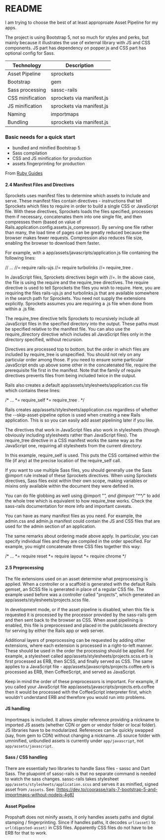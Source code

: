 # README

I am trying to choose the best of at least approproate Asset Pipeline for my apps.

The project is using Bootstrap 5, not so much for styles and perks, but mainly because it illustrates the use of external library with JS and CSS components. JS part has dependency on popper.js and CSS part has optional config for Sass.

| Technology       | Description               |
| ---------------- | ------------------------- |
| Asset Pipeline   | sprockets                 |
| Bootstrap        | gem                       |
| Sass processing  | sassc-rails               |
| CSS minification | sprockets via manifest.js |
| JS minification  | sprockets via manifest.js |
| Naming           | importmaps                |
| Bundling         | sprockets via manifest.js |

### Basic needs for a quick start

- bundled and minified Bootstrap 5
- Sass compilation
- CSS and JS minification for production
- assets fingerprinting for production

From [Ruby Guides](https://guides.rubyonrails.org/asset_pipeline.html)

#### 2.4 Manifest Files and Directives
Sprockets uses manifest files to determine which assets to include and serve. These manifest files contain directives - instructions that tell Sprockets which files to require in order to build a single CSS or JavaScript file. With these directives, Sprockets loads the files specified, processes them if necessary, concatenates them into one single file, and then compresses them (based on value of Rails.application.config.assets.js_compressor). By serving one file rather than many, the load time of pages can be greatly reduced because the browser makes fewer requests. Compression also reduces file size, enabling the browser to download them faster.

For example, with a app/assets/javascripts/application.js file containing the following lines:

// ...
//= require rails-ujs
//= require turbolinks
//= require_tree .

In JavaScript files, Sprockets directives begin with //=. In the above case, the file is using the require and the require_tree directives. The require directive is used to tell Sprockets the files you wish to require. Here, you are requiring the files rails-ujs.js and turbolinks.js that are available somewhere in the search path for Sprockets. You need not supply the extensions explicitly. Sprockets assumes you are requiring a .js file when done from within a .js file.

The require_tree directive tells Sprockets to recursively include all JavaScript files in the specified directory into the output. These paths must be specified relative to the manifest file. You can also use the require_directory directive which includes all JavaScript files only in the directory specified, without recursion.

Directives are processed top to bottom, but the order in which files are included by require_tree is unspecified. You should not rely on any particular order among those. If you need to ensure some particular JavaScript ends up above some other in the concatenated file, require the prerequisite file first in the manifest. Note that the family of require directives prevents files from being included twice in the output.

Rails also creates a default app/assets/stylesheets/application.css file which contains these lines:

/* ...
 *= require_self
 *= require_tree .
 */

Rails creates app/assets/stylesheets/application.css regardless of whether the --skip-asset-pipeline option is used when creating a new Rails application. This is so you can easily add asset pipelining later if you like.

The directives that work in JavaScript files also work in stylesheets (though obviously including stylesheets rather than JavaScript files). The require_tree directive in a CSS manifest works the same way as the JavaScript one, requiring all stylesheets from the current directory.

In this example, require_self is used. This puts the CSS contained within the file (if any) at the precise location of the require_self call.

If you want to use multiple Sass files, you should generally use the Sass @import rule instead of these Sprockets directives. When using Sprockets directives, Sass files exist within their own scope, making variables or mixins only available within the document they were defined in.

You can do file globbing as well using @import "*", and @import "**/*" to add the whole tree which is equivalent to how require_tree works. Check the sass-rails documentation for more info and important caveats.

You can have as many manifest files as you need. For example, the admin.css and admin.js manifest could contain the JS and CSS files that are used for the admin section of an application.

The same remarks about ordering made above apply. In particular, you can specify individual files and they are compiled in the order specified. For example, you might concatenate three CSS files together this way:

/* ...
 *= require reset
 *= require layout
 *= require chrome
 */

#### 2.5 Preprocessing
The file extensions used on an asset determine what preprocessing is applied. When a controller or a scaffold is generated with the default Rails gemset, an SCSS file is generated in place of a regular CSS file. The example used before was a controller called "projects", which generated an app/assets/stylesheets/projects.scss file.

In development mode, or if the asset pipeline is disabled, when this file is requested it is processed by the processor provided by the sass-rails gem and then sent back to the browser as CSS. When asset pipelining is enabled, this file is preprocessed and placed in the public/assets directory for serving by either the Rails app or web server.

Additional layers of preprocessing can be requested by adding other extensions, where each extension is processed in a right-to-left manner. These should be used in the order the processing should be applied. For example, a stylesheet called app/assets/stylesheets/projects.scss.erb is first processed as ERB, then SCSS, and finally served as CSS. The same applies to a JavaScript file - app/assets/javascripts/projects.coffee.erb is processed as ERB, then CoffeeScript, and served as JavaScript.

Keep in mind the order of these preprocessors is important. For example, if you called your JavaScript file app/assets/javascripts/projects.erb.coffee then it would be processed with the CoffeeScript interpreter first, which wouldn't understand ERB and therefore you would run into problems.


#### JS handling

Importmaps is included. It allows simpler reference providing a nickname to imported JS assets (whether CDN or gem or vendor folder or local folder). JS libraries have to be modularized. References can be quickly swapped (say, from gem to CDN) without changing a nickname.
JS source folder with umninified, unbundled assets is currently under `app/javascript`, not `app/assets/javascript`.

#### Sass / CSS handling

There are essentially two libraries to handle Sass files - sassc and Dart Sass. The pluapoint of sassc-rails is that no separate command is needed to watch the sass changes.
sassc-rails takes stylesheet `app/assets/stylesheets/application.scss` and serves it as minified, signed asset from `/assets`.
See: [https://dev.to/coorasse/rails-7-bootstrap-5-and-importmaps-without-nodejs-4g8]

#### Asset Pipeline

Propshaft does not minify assets, it only handles assets paths and digital stamping / fingerprinting. Since if handles paths, it decodes `url(asset)` to `url(digested-asset)` in CSS files. Apparently CSS files do not have to be ERB for that to work.

